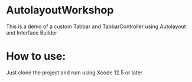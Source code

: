 # AutolayoutWorkshop
This is a demo of a custom Tabbar and TabbarController using Autolayout and Interface Builder


# How to use:
Just clone the project and rum using Xcode 12.5 or later
